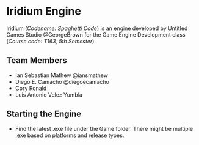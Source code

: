 # Iridium Engine
Iridium (_Codename: Spaghetti Code_) is an engine developed by Untitled Games Studio @GeorgeBrown for the Game Engine Development class (_Course code: T163, 5th Semester_).

## Team Members
 * Ian Sebastian Mathew @iansmathew
 * Diego E. Camacho @diegoecamacho
 * Cory Ronald
 * Luis Antonio Velez Yumbla

## Starting the Engine
 * Find the latest .exe file under the Game folder. There might be multiple .exe based on platforms and release types.
